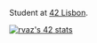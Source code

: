 Student at [42 Lisbon](https://www.42lisboa.com/).

[![rvaz's 42 stats](https://badge42.vercel.app/api/v2/clid0anmx008808l83p18rd0d/stats?cursusId=21&coalitionId=110)](https://profile.intra.42.fr/users/rvaz)
